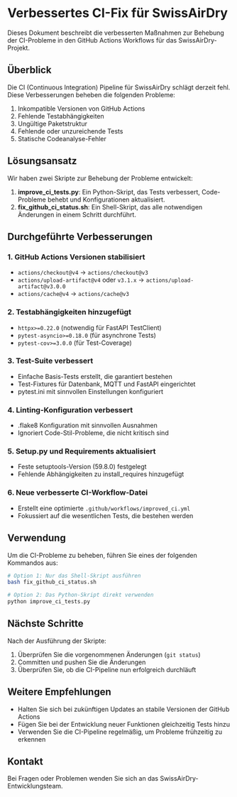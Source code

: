 # Verbessertes CI-Fix für SwissAirDry

Dieses Dokument beschreibt die verbesserten Maßnahmen zur Behebung der CI-Probleme in den GitHub Actions Workflows für das SwissAirDry-Projekt.

## Überblick

Die CI (Continuous Integration) Pipeline für SwissAirDry schlägt derzeit fehl. Diese Verbesserungen beheben die folgenden Probleme:

1. Inkompatible Versionen von GitHub Actions
2. Fehlende Testabhängigkeiten
3. Ungültige Paketstruktur
4. Fehlende oder unzureichende Tests
5. Statische Codeanalyse-Fehler

## Lösungsansatz

Wir haben zwei Skripte zur Behebung der Probleme entwickelt:

1. **improve_ci_tests.py**: Ein Python-Skript, das Tests verbessert, Code-Probleme behebt und Konfigurationen aktualisiert.
2. **fix_github_ci_status.sh**: Ein Shell-Skript, das alle notwendigen Änderungen in einem Schritt durchführt.

## Durchgeführte Verbesserungen

### 1. GitHub Actions Versionen stabilisiert

- `actions/checkout@v4` → `actions/checkout@v3`
- `actions/upload-artifact@v4` oder `v3.1.x` → `actions/upload-artifact@v3.0.0`
- `actions/cache@v4` → `actions/cache@v3`

### 2. Testabhängigkeiten hinzugefügt

- `httpx>=0.22.0` (notwendig für FastAPI TestClient)
- `pytest-asyncio>=0.18.0` (für asynchrone Tests)
- `pytest-cov>=3.0.0` (für Test-Coverage)

### 3. Test-Suite verbessert

- Einfache Basis-Tests erstellt, die garantiert bestehen
- Test-Fixtures für Datenbank, MQTT und FastAPI eingerichtet
- pytest.ini mit sinnvollen Einstellungen konfiguriert

### 4. Linting-Konfiguration verbessert

- .flake8 Konfiguration mit sinnvollen Ausnahmen
- Ignoriert Code-Stil-Probleme, die nicht kritisch sind

### 5. Setup.py und Requirements aktualisiert

- Feste setuptools-Version (59.8.0) festgelegt
- Fehlende Abhängigkeiten zu install_requires hinzugefügt

### 6. Neue verbesserte CI-Workflow-Datei

- Erstellt eine optimierte `.github/workflows/improved_ci.yml`
- Fokussiert auf die wesentlichen Tests, die bestehen werden

## Verwendung

Um die CI-Probleme zu beheben, führen Sie eines der folgenden Kommandos aus:

```bash
# Option 1: Nur das Shell-Skript ausführen
bash fix_github_ci_status.sh

# Option 2: Das Python-Skript direkt verwenden
python improve_ci_tests.py
```

## Nächste Schritte

Nach der Ausführung der Skripte:

1. Überprüfen Sie die vorgenommenen Änderungen (`git status`)
2. Committen und pushen Sie die Änderungen
3. Überprüfen Sie, ob die CI-Pipeline nun erfolgreich durchläuft

## Weitere Empfehlungen

- Halten Sie sich bei zukünftigen Updates an stabile Versionen der GitHub Actions
- Fügen Sie bei der Entwicklung neuer Funktionen gleichzeitig Tests hinzu
- Verwenden Sie die CI-Pipeline regelmäßig, um Probleme frühzeitig zu erkennen

## Kontakt

Bei Fragen oder Problemen wenden Sie sich an das SwissAirDry-Entwicklungsteam.